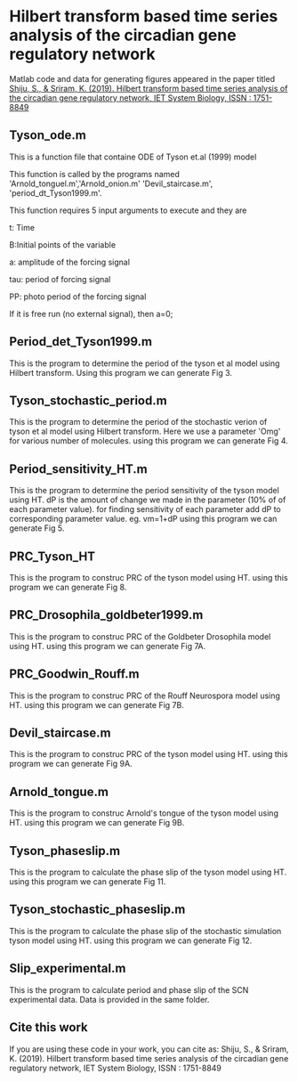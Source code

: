 # Hilbert transform based time series analysis of the circadian gene regulatory network
Matlab code and data for generating figures appeared in the paper titled [Shiju, S., & Sriram, K. (2019). Hilbert transform based time series analysis of the circadian gene regulatory network, IET System Biology, ISSN : 1751-8849](https://digital-library.theiet.org/content/journals/10.1049/iet-syb.2018.5088)
## Tyson_ode.m

This is a function file that containe ODE of Tyson et.al (1999) model

This function is called by the programs named 'Arnold_tonguel.m','Arnold_onion.m' 'Devil_staircase.m', 
'period_dt_Tyson1999.m'.

This function requires 5 input arguments to execute and they are

t: Time

B:Initial points of the variable

a: amplitude of the forcing signal

tau: period of forcing signal

PP: photo period of the forcing signal

If it is free run (no external signal), then a=0;

## Period_det_Tyson1999.m

This is the program to determine the period of the tyson et al model using Hilbert transform. Using this program we can generate Fig 3.

##  Tyson_stochastic_period.m

This is the program to determine the period of the stochastic verion of tyson et al model using Hilbert transform.
Here we use a parameter 'Omg' for various number of molecules.
using this program we can generate Fig 4.

##  Period_sensitivity_HT.m

This is the program to determine the period sensitivity of the tyson model using HT. 
dP is the amount of change we made in the parameter (10% of of each parameter value).
for finding sensitivity of each parameter add dP to corresponding parameter value. eg. vm=1+dP
using this program we can generate Fig 5.

## PRC_Tyson_HT
This is the program to construc PRC of the tyson model using HT.
using this program we can generate Fig 8.

## PRC_Drosophila_goldbeter1999.m

This is the program to construc PRC of the Goldbeter Drosophila model using HT.
using this program we can generate Fig 7A.

## PRC_Goodwin_Rouff.m

This is the program to construc PRC of the Rouff Neurospora model using HT.
using this program we can generate Fig 7B.

## Devil_staircase.m
This is the program to construc PRC of the tyson model using HT.
using this program we can generate Fig 9A.

## Arnold_tongue.m
This is the program to construc Arnold's tongue of the tyson model using HT.
using this program we can generate Fig 9B.

## Tyson_phaseslip.m

This is the program to calculate the  phase slip of the tyson model using HT.
using this program we can generate Fig 11.

## Tyson_stochastic_phaseslip.m

This is the program to calculate the  phase slip of the stochastic simulation tyson model using HT.
using this program we can generate Fig 12.

## Slip_experimental.m

This is the program to calculate period and phase slip of the SCN experimental data. Data is 
provided in the same folder.


## Cite this work
If you are using these code in your work, you can cite as:
Shiju, S., & Sriram, K. (2019). Hilbert transform based time series analysis of the circadian gene regulatory network, IET System Biology, ISSN : 1751-8849

